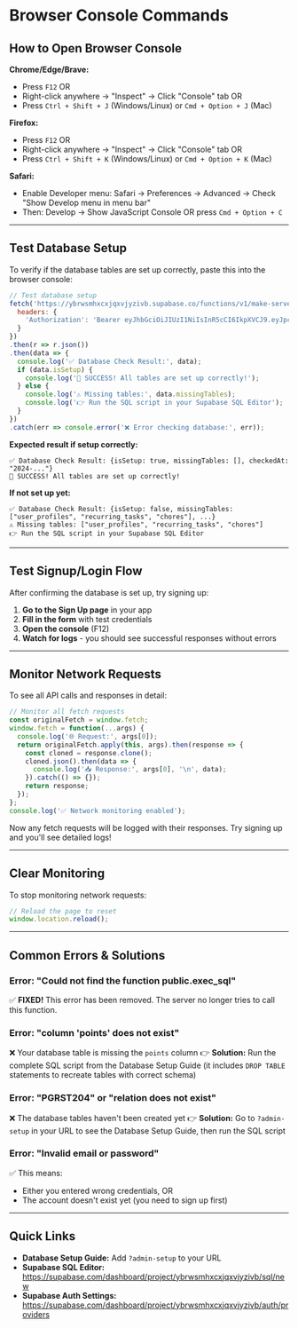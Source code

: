 # Browser Console Commands

## How to Open Browser Console

**Chrome/Edge/Brave:**
- Press `F12` OR
- Right-click anywhere → "Inspect" → Click "Console" tab OR
- Press `Ctrl + Shift + J` (Windows/Linux) or `Cmd + Option + J` (Mac)

**Firefox:**
- Press `F12` OR
- Right-click anywhere → "Inspect" → Click "Console" tab OR
- Press `Ctrl + Shift + K` (Windows/Linux) or `Cmd + Option + K` (Mac)

**Safari:**
- Enable Developer menu: Safari → Preferences → Advanced → Check "Show Develop menu in menu bar"
- Then: Develop → Show JavaScript Console OR press `Cmd + Option + C`

---

## Test Database Setup

To verify if the database tables are set up correctly, paste this into the browser console:

```javascript
// Test database setup
fetch('https://ybrwsmhxcxjqxvjyzivb.supabase.co/functions/v1/make-server-28dd5996/database-check', {
  headers: {
    'Authorization': 'Bearer eyJhbGciOiJIUzI1NiIsInR5cCI6IkpXVCJ9.eyJpc3MiOiJzdXBhYmFzZSIsInJlZiI6InlicndzbWh4Y3hqcXh2anl6aXZiIiwicm9sZSI6ImFub24iLCJpYXQiOjE3MzM4NjgxMzIsImV4cCI6MjA0OTQ0NDEzMn0.hkWLPHKb3Zq-_kfJUiOEsgAiD4LvVGMX8_XHfJPMEho'
  }
})
.then(r => r.json())
.then(data => {
  console.log('✅ Database Check Result:', data);
  if (data.isSetup) {
    console.log('🎉 SUCCESS! All tables are set up correctly!');
  } else {
    console.log('⚠️ Missing tables:', data.missingTables);
    console.log('👉 Run the SQL script in your Supabase SQL Editor');
  }
})
.catch(err => console.error('❌ Error checking database:', err));
```

**Expected result if setup correctly:**
```
✅ Database Check Result: {isSetup: true, missingTables: [], checkedAt: "2024-..."}
🎉 SUCCESS! All tables are set up correctly!
```

**If not set up yet:**
```
✅ Database Check Result: {isSetup: false, missingTables: ["user_profiles", "recurring_tasks", "chores"], ...}
⚠️ Missing tables: ["user_profiles", "recurring_tasks", "chores"]
👉 Run the SQL script in your Supabase SQL Editor
```

---

## Test Signup/Login Flow

After confirming the database is set up, try signing up:

1. **Go to the Sign Up page** in your app
2. **Fill in the form** with test credentials
3. **Open the console** (F12)
4. **Watch for logs** - you should see successful responses without errors

---

## Monitor Network Requests

To see all API calls and responses in detail:

```javascript
// Monitor all fetch requests
const originalFetch = window.fetch;
window.fetch = function(...args) {
  console.log('🌐 Request:', args[0]);
  return originalFetch.apply(this, args).then(response => {
    const cloned = response.clone();
    cloned.json().then(data => {
      console.log('📥 Response:', args[0], '\n', data);
    }).catch(() => {});
    return response;
  });
};
console.log('✅ Network monitoring enabled');
```

Now any fetch requests will be logged with their responses. Try signing up and you'll see detailed logs!

---

## Clear Monitoring

To stop monitoring network requests:

```javascript
// Reload the page to reset
window.location.reload();
```

---

## Common Errors & Solutions

### Error: "Could not find the function public.exec_sql"
✅ **FIXED!** This error has been removed. The server no longer tries to call this function.

### Error: "column 'points' does not exist"
❌ Your database table is missing the `points` column
👉 **Solution:** Run the complete SQL script from the Database Setup Guide (it includes `DROP TABLE` statements to recreate tables with correct schema)

### Error: "PGRST204" or "relation does not exist"
❌ The database tables haven't been created yet
👉 **Solution:** Go to `?admin-setup` in your URL to see the Database Setup Guide, then run the SQL script

### Error: "Invalid email or password"
✅ This means:
- Either you entered wrong credentials, OR
- The account doesn't exist yet (you need to sign up first)

---

## Quick Links

- **Database Setup Guide:** Add `?admin-setup` to your URL
- **Supabase SQL Editor:** https://supabase.com/dashboard/project/ybrwsmhxcxjqxvjyzivb/sql/new
- **Supabase Auth Settings:** https://supabase.com/dashboard/project/ybrwsmhxcxjqxvjyzivb/auth/providers
